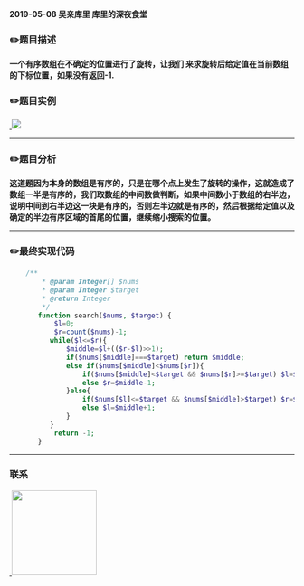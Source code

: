 
**2019-05-08 吴亲库里 库里的深夜食堂**

### :pencil2:题目描述

**一个有序数组在不确定的位置进行了旋转，让我们 来求旋转后给定值在当前数组的下标位置，如果没有返回-1.**


### :pencil2:题目实例
<a href="https://github.com/wuqinqiang/">
​    <img src="https://github.com/wuqinqiang/Lettcode-php/blob/master/images/33.png">
</a> 

****

### :pencil2:题目分析
**这道题因为本身的数组是有序的，只是在哪个点上发生了旋转的操作，这就造成了数组一半是有序的，我们取数组的中间数做判断，如果中间数小于数组的右半边，说明中间到右半边这一块是有序的，否则左半边就是有序的，然后根据给定值以及确定的半边有序区域的首尾的位置，继续缩小搜索的位置。**
****

### :pencil2:最终实现代码

```php
    /**
        * @param Integer[] $nums
        * @param Integer $target
        * @return Integer
        */
       function search($nums, $target) {
           $l=0;
           $r=count($nums)-1;
          while($l<=$r){
              $middle=$l+(($r-$l)>>1);
              if($nums[$middle]===$target) return $middle;
              else if($nums[$middle]<$nums[$r]){
                  if($nums[$middle]<$target && $nums[$r]>=$target) $l=$middle+1;
                  else $r=$middle-1;
              }else{
                  if($nums[$l]<=$target && $nums[$middle]>$target) $r=$middle-1;
                  else $l=$middle+1;
              }
          }
           return -1;
       }

```
  ****
  
### 联系

<a href="https://github.com/wuqinqiang/">
​    <img src="https://github.com/wuqinqiang/Lettcode-php/blob/master/qrcode_for_gh_c194f9d4cdb1_430.jpg" width="150px" height="150px">
</a> 